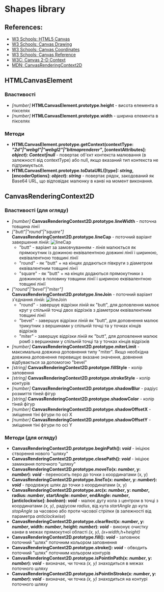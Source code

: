 # Shapes library

## References:
 - [W3 Schools: HTML5 Canvas](https://www.w3schools.com/html/html5_canvas.asp)
 - [W3 Schools: Canvas Drawing](https://www.w3schools.com/graphics/canvas_drawing.asp)
 - [W3 Schools: Canvas Coordinates](https://www.w3schools.com/graphics/canvas_coordinates.asp)
 - [W3 Schools: Canvas Reference](https://www.w3schools.com/tags/ref_canvas.asp)
 - [W3C: Canvas 2-D Context](https://www.w3.org/TR/2dcontext/)
 - [MDN: CanvasRenderingContext2D](https://developer.mozilla.org/uk/docs/Web/API/CanvasRenderingContext2D)

## HTMLCanvasElement
### Властивості
 - *\[number\]* **HTMLCanvasElement.prototype.height** - висота елемента в пікселях
 - *\[number\]* **HTMLCanvasElement.prototype.width** - ширина елемента в пікселях
### Методи
 - **HTMLCanvasElement.prototype.getContext(contextType: *"2d"|"webgl"|"webgl2"|"bitmaprenderer"*, \[contextAttributes\]: *object*): *Context|null*** - повертає об'єкт контекста малювання (в залежності від contextType) або null, якщо вказаний тип контекста не підтримується.
 - **HTMLCanvasElement.prototype.toDataURL(\[type\]: *string*, \[encoderOptions\]: *object*): *string*** - повертає рядок, закодований як Base64 URL, що відповідає малюнку в канві на момент виконання.

## CanvasRenderingContext2D
### Властивості (для огляду)
 - *\[number\]* **CanvasRenderingContext2D.prototype.lineWidth** - поточна товщина лінії
 - *\["butt"|"round"|"square"\]* **CanvasRenderingContext2D.prototype.lineCap** - поточний варіант завершення ліній:
 ![lineCap](https://mdn.mozillademos.org/files/236/Canvas_linecap.png)
     - "butt" - варіант за замовчуванням - лінія малюється як прямокутник із дожиною еквівалентною довжині лінії і шириною, еквівалентною товщині лінії
     - "round" - як "butt" + на кінцях додаються півкруги з діаметром еквівалентним товщині лінії
     - "square" - як "butt" + на кінцях додаються прямокутники з довжиною в половину товщини лінії і шириною еквівалентною товщині лінії
 - *\["round"|"bevel"|"miter"\]* **CanvasRenderingContext2D.prototype.lineJoin** - поточний варіант з'єднання ліній:
 ![lineJoin](https://mdn.mozillademos.org/files/237/Canvas_linejoin.png)
     - "round" - завершує відрізки ліній як "butt", для доповлення малює круг у спільній точці двох відрізків з діаметром еквівалентним товщині лінії
     - "bevel" - завершує відрізки ліній як "butt", для доповнення малює трикутник з вершинами у спільній точці та у точках кінців відрізків
     - "miter" - завершує відрізки ліній як "butt", для доповлення малює ромб з вершинами у спільній точці та у точках кінців відрізків
 - *\[number\]* **CanvasRenderingContext2D.prototype.miterLimit** - максимальна довжина доповнення типу "miter". Якщо необхідна довжина доповнення перевищує вказане значення, довнення відбувається за допомогою "bevel"
 - *\[string\]* **CanvasRenderingContext2D.prototype.fillStyle** - колір заповення
 - *\[string\]* **CanvasRenderingContext2D.prototype.strokeStyle** - колір контурів
 - *\[number\]* **CanvasRenderingContext2D.prototype.shadowBlur** - радіус розмиття тіней фігур
 - *\[string\]* **CanvasRenderingContext2D.prototype.shadowColor** - колір тіней фігур
 - *\[number\]* **CanvasRenderingContext2D.prototype.shadowOffsetX** - зміщення тіні фігури по осі X
 - *\[number\]* **CanvasRenderingContext2D.prototype.shadowOffsetY** - зміщення тіні фігури по осі Y
### Методи (для огляду)
 - **CanvasRenderingContext2D.prototype.beginPath(): *void*** - ініціює створення нового "шляху"
 - **CanvasRenderingContext2D.prototype.closePath(): *void*** - ініціює замикання поточного "шляху"
 - **CanvasRenderingContext2D.prototype.moveTo(x: *number*, y: *number*): *void*** - переносить перо до точки з координатами (x, y)
 - **CanvasRenderingContext2D.prototype.lineTo(x: *number*, y: *number*): *void*** - продовжує шлях до точки з координатами (x, y)
 - **CanvasRenderingContext2D.prototype.arc(x: *number*, y: *number*, radius: *number*, startAngle: *number*, endAngle: *number*, \[anticlockwise\]: *boolean*): *void*** - малює дугу кола з центром в точці з координатами *(x, y)*, радіусом *radius*, від кута *startAngle* до кута *stopAngle* за часовою або проти часової стрілки (в залежності від параметра *anticlockwise*)
 - **CanvasRenderingContext2D.prototype.clearRect(x: *number*, y: *number*, width: *number*, height: *number*): *void*** - виконує очистку канви в межах прямокутної області *(x, y)*, *(x+width,h+height)*
 - **CanvasRenderingContext2D.prototype.fill(): *void*** - заповнює поточний "шлях" поточним кольором заповнення
 - **CanvasRenderingContext2D.prototype.stroke(): *void*** - обводить поточний "шлях" поточним кольором контурів
 - **CanvasRenderingContext2D.prototype.isPointInPath(x: *number*, y: *number*): *void*** - визначає, чи точка *(x, y)* знаходиться в межах поточного шляху
 - **CanvasRenderingContext2D.prototype.isPointInStroke(x: *number*, y: *number*): *void*** - визначає, чи точка *(x, y)* знаходиться на контурі поточного шляху










